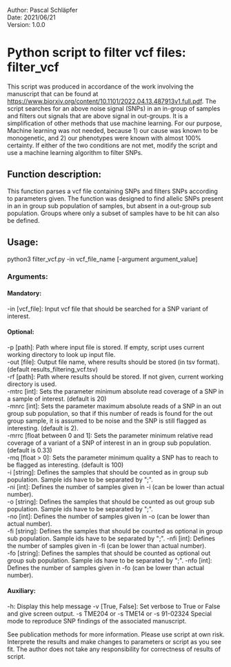 Author: Pascal Schläpfer  
Date: 2021/06/21  
Version: 1.0.0

# Python script to filter vcf files: filter_vcf
This script was produced in accordance of the work involving the manuscript that can be found at https://www.biorxiv.org/content/10.1101/2022.04.13.487913v1.full.pdf. The script searches for an above noise signal (SNPs) in an in-group of samples and filters out signals that are above signal in out-groups. It is a simplification of other methods that use machine learning. For our purpose, Machine learning was not needed, because 1) our cause was known to be monogenetic, and 2) our phenotypes were known with almost 100% certainty. If either of the two conditions are not met, modify the script and use a machine learning algorithm to filter SNPs.

## Function description:
This function parses a vcf file containing SNPs and filters SNPs according to parameters given. The function was designed to find allelic SNPs present in an in group sub population of samples, but absent in a out-group sub population. Groups where only a subset of samples have to be hit can also be defined.

## Usage:
python3 filter_vcf.py -in vcf_file_name [-argument argument_value]  
### Arguments:  
#### Mandatory:  
-in [vcf_file]: Input vcf file that should be searched for a SNP variant of interest.  
#### Optional:  
-p [path]: Path where input file is stored. If empty, script uses current working directory to look up input file.  
-out [file]: Output file name, where results should be stored (in tsv format). (default results_filtering_vcf.tsv)  
-rf [path]: Path where results should be stored. If not given, current working directory is used.  
-mtrc [int]: Sets the parameter minimum absolute read coverage of a SNP in a sample of interest. (default is 20)  
-mnrc [int]: Sets the parameter maximum absolute reads of a SNP in an out group sub population, so that if this number of reads is found for the out group sample, it is assumed to be noise and the SNP is still flagged as interesting. (default is 2).  
-mrrc [float between 0 and 1]: Sets the parameter minimum relative read coverage of a variant of a SNP of interest in an in group sub  population. (default is 0.33)  
-mq [float > 0]: Sets the parameter minimum quality a SNP has to reach to be flagged as interesting. (default is 100)  
-i [string]: Defines the samples that should be counted as in group sub population. Sample ids have to be separated by ";".  
-ni [int]: Defines the number of samples given in -i (can be lower than actual number).  
-o [string]: Defines the samples that should be counted as out group sub population. Sample ids have to be separated by ";".  
-no [int]: Defines the number of samples given in -o (can be lower than actual number).  
-fi [string]: Defines the samples that should be counted as optional in group sub population. Sample ids have to be separated by ";".
-nfi [int]: Defines the number of samples given in -fi (can be lower than actual number).  
-fo [string]: Defines the samples that should be counted as optional out group sub population. Sample ids have to be separated by ";".
-nfo [int]: Defines the number of samples given in -fo (can be lower than actual number).
    
#### Auxiliary:
-h: Display this help message
-v [True, False]: Set verbose to True or False and give screen output.
-s TME204 or -s TME14 or -s 91-02324 Special mode to reproduce SNP findings of the associated manuscript.

See publication methods for more information.
Please use script at own risk. Interprete the results and make changes to parameters or script as you see fit. The author does not take any responsibility for correctness of results of script.
